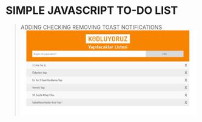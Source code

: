 # SIMPLE JAVASCRIPT TO-DO LIST
> ADDING
> CHECKING
> REMOVING
> TOAST NOTIFICATIONS
![Review](https://github.com/baranoden/JavaScript-Projects/blob/master/To-Do-List-JS/assets/screenshot.jpg)